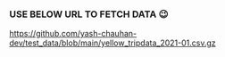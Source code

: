 ### USE BELOW URL TO FETCH DATA 😉
https://github.com/yash-chauhan-dev/test_data/blob/main/yellow_tripdata_2021-01.csv.gz
